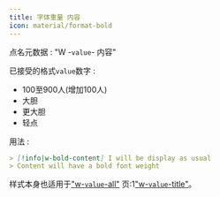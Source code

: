 ```yaml
---
title: 字体重量 内容
icon: material/format-bold
---
```


点名元数据 : "W -`value`- 内容"

已接受的格式`value`数字 :

- 100至900人(增加100人)
- 大胆
- 更大胆
- 轻点

用法 :

```md
> [!info|w-bold-content] I will be display as usual
> Content will have a bold font weight
```

样式本身也适用于["w-`value`-all"](../combined-styling/page-24.md)
页:1["w-`value`-title"](../title-styling/page-24.md)。

